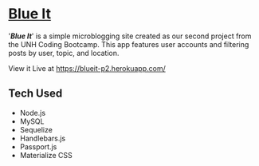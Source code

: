 [blueit live]: https://blueit-p2.herokuapp.com/

# [Blue It][blueit live]

'_**Blue It**_' is a simple microblogging site created as our second project from the UNH Coding Bootcamp. This app features user accounts and filtering posts by user, topic, and location. 

View it Live at <https://blueit-p2.herokuapp.com/>

## Tech Used
* Node.js
* MySQL
* Sequelize
* Handlebars.js
* Passport.js
* Materialize CSS
